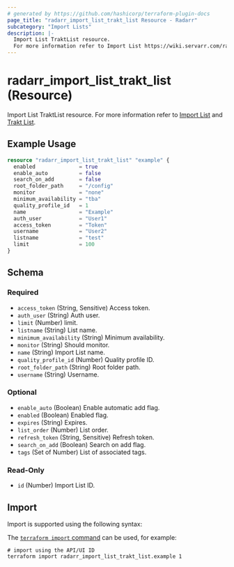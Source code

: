```yaml
---
# generated by https://github.com/hashicorp/terraform-plugin-docs
page_title: "radarr_import_list_trakt_list Resource - Radarr"
subcategory: "Import Lists"
description: |-
  Import List TraktList resource.
  For more information refer to Import List https://wiki.servarr.com/radarr/settings#import-lists and Trakt List https://wiki.servarr.com/radarr/supported#traktlistimport.
---
```


# radarr_import_list_trakt_list (Resource)

<!-- subcategory:Import Lists -->
Import List TraktList resource.
For more information refer to [Import List](https://wiki.servarr.com/radarr/settings#import-lists) and [Trakt List](https://wiki.servarr.com/radarr/supported#traktlistimport).

## Example Usage

```terraform
resource "radarr_import_list_trakt_list" "example" {
  enabled              = true
  enable_auto          = false
  search_on_add        = false
  root_folder_path     = "/config"
  monitor              = "none"
  minimum_availability = "tba"
  quality_profile_id   = 1
  name                 = "Example"
  auth_user            = "User1"
  access_token         = "Token"
  username             = "User2"
  listname             = "test"
  limit                = 100
}
```

<!-- schema generated by tfplugindocs -->
## Schema

### Required

- `access_token` (String, Sensitive) Access token.
- `auth_user` (String) Auth user.
- `limit` (Number) limit.
- `listname` (String) List name.
- `minimum_availability` (String) Minimum availability.
- `monitor` (String) Should monitor.
- `name` (String) Import List name.
- `quality_profile_id` (Number) Quality profile ID.
- `root_folder_path` (String) Root folder path.
- `username` (String) Username.

### Optional

- `enable_auto` (Boolean) Enable automatic add flag.
- `enabled` (Boolean) Enabled flag.
- `expires` (String) Expires.
- `list_order` (Number) List order.
- `refresh_token` (String, Sensitive) Refresh token.
- `search_on_add` (Boolean) Search on add flag.
- `tags` (Set of Number) List of associated tags.

### Read-Only

- `id` (Number) Import List ID.

## Import

Import is supported using the following syntax:

The [`terraform import` command](https://developer.hashicorp.com/terraform/cli/commands/import) can be used, for example:

```shell
# import using the API/UI ID
terraform import radarr_import_list_trakt_list.example 1
```
